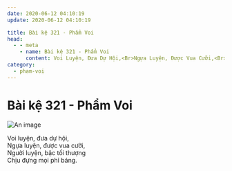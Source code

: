 ```yaml
---
date: 2020-06-12 04:10:19
update: 2020-06-12 04:10:19

title: Bài kệ 321 - Phẩm Voi
head:
  - - meta
    - name: Bài kệ 321 - Phẩm Voi
      content: Voi Luyện, Đưa Dự Hội,<Br>Ngựa Luyện, Được Vua Cưỡi,<Br>Người Luyện, Bậc Tối Thượng<Br>Chịu Đựng Mọi Phỉ Báng.<Br>
category:
  - pham-voi
---
```


# Bài kệ 321 - Phẩm Voi

![An image](/img/pham-voi/pham-voi-321.jpg)

Voi luyện, đưa dự hội,<br>Ngựa luyện, được vua cưỡi,<br>Người luyện, bậc tối thượng<br>Chịu đựng mọi phỉ báng.<br>
